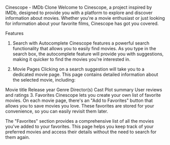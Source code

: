 Cinescope - IMDb Clone
Welcome to Cinescope, a project inspired by IMDb, designed to provide you with a platform to explore and discover information about movies. Whether you're a movie enthusiast or just looking for information about your favorite films, Cinescope has got you covered.

Features

1. Search with Autocomplete
   Cinescope features a powerful search functionality that allows you to easily find movies. As you type in the search box, the autocomplete feature will provide you with suggestions, making it quicker to find the movies you're interested in.

2. Movie Pages
   Clicking on a search suggestion will take you to a dedicated movie page. This page contains detailed information about the selected movie, including:

Movie title
Release year
Genre
Director(s)
Cast
Plot summary
User reviews and ratings 3. Favorites
Cinescope lets you create your own list of favorite movies. On each movie page, there's an "Add to Favorites" button that allows you to save movies you love. These favorites are stored for your convenience, so you can easily revisit them later.

   The "Favorites" section provides a comprehensive list of all the movies you've added to your favorites. This page helps you keep track of your preferred movies and access their details without the need to search for them again.
